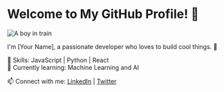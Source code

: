# Welcome to My GitHub Profile! 👋

![A boy in train](Assets/train.gif)

I'm [Your Name], a passionate developer who loves to build cool things. 🚀

🌟 Skills: JavaScript | Python | React  
🌱 Currently learning: Machine Learning and AI

📫 Connect with me: [LinkedIn](https://linkedin.com/in/nishith-dubey-rbd) | [Twitter](https://twitter.com/your-profile)
